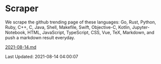 # Scraper

We scrape the github trending page of these languages: Go, Rust, Python, Ruby, C++, C, Java, Shell, Makefile, Swift, Objective-C, Kotlin, Jupyter-Notebook, HTML, JavaScript, TypeScript, CSS, Vue, TeX, Markdown, and push a markdown result everyday.

[2021-08-14.md](https://github.com/yangwenmai/github-trending-backup/blob/master/2021-08-14.md)

Last Updated: 2021-08-14 04:00:07